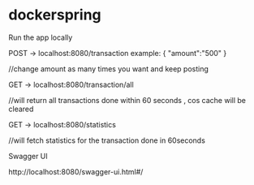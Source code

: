 # dockerspring
Run the app locally 

POST -> localhost:8080/transaction
example:
{
	"amount":"500" 
}

//change amount as many times you want and keep posting 

GET -> localhost:8080/transaction/all

//will return all transactions done within 60 seconds , cos cache will be cleared

GET -> localhost:8080/statistics

//will fetch statistics for the transaction done in 60seconds

Swagger UI 

http://localhost:8080/swagger-ui.html#/
